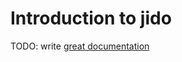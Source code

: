 # Introduction to jido

TODO: write [great documentation](http://jacobian.org/writing/great-documentation/what-to-write/)

